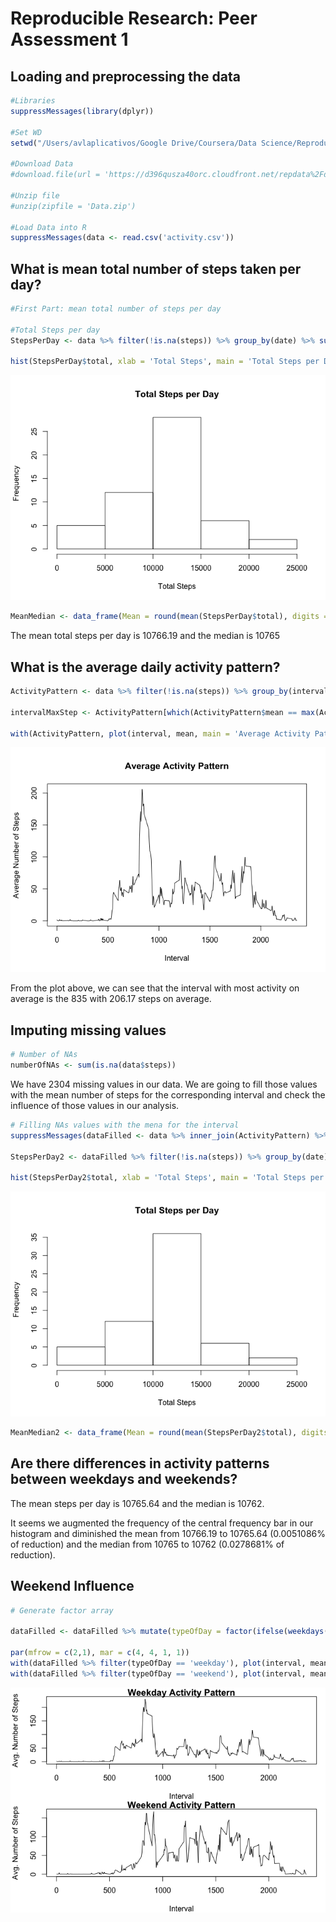 # Reproducible Research: Peer Assessment 1


## Loading and preprocessing the data

```r
#Libraries
suppressMessages(library(dplyr))

#Set WD
setwd("/Users/avlaplicativos/Google Drive/Coursera/Data Science/Reproducible Research/Week2/RepData_PeerAssessment1")

#Download Data
#download.file(url = 'https://d396qusza40orc.cloudfront.net/repdata%2Fdata%2Factivity.zip', destfile = 'Data.zip', method = 'curl')

#Unzip file
#unzip(zipfile = 'Data.zip')

#Load Data into R
suppressMessages(data <- read.csv('activity.csv'))
```


## What is mean total number of steps taken per day?


```r
#First Part: mean total number of steps per day

#Total Steps per day
StepsPerDay <- data %>% filter(!is.na(steps)) %>% group_by(date) %>% summarise(total = sum(steps)) %>% ungroup

hist(StepsPerDay$total, xlab = 'Total Steps', main = 'Total Steps per Day')
```

![](PA1_template_files/figure-html/unnamed-chunk-2-1.png)<!-- -->

```r
MeanMedian <- data_frame(Mean = round(mean(StepsPerDay$total), digits = 2), Median = round(median(StepsPerDay$total), digits = 2))
```

The mean total steps per day is 10766.19 and the median is 10765

## What is the average daily activity pattern?


```r
ActivityPattern <- data %>% filter(!is.na(steps)) %>% group_by(interval) %>% summarise(mean = mean(steps))

intervalMaxStep <- ActivityPattern[which(ActivityPattern$mean == max(ActivityPattern$mean)),]

with(ActivityPattern, plot(interval, mean, main = 'Average Activity Pattern', xlab = 'Interval', ylab = 'Average Number of Steps', type = 'l'))
```

![](PA1_template_files/figure-html/unnamed-chunk-3-1.png)<!-- -->

From the plot above, we can see that the interval with most activity on average is the 835 with 206.17 steps on average.

## Imputing missing values



```r
# Number of NAs
numberOfNAs <- sum(is.na(data$steps))
```

We have 2304 missing values in our data. We are going to fill those values with the mean number of steps for the corresponding interval and check the influence of those values in our analysis.


```r
# Filling NAs values with the mena for the interval
suppressMessages(dataFilled <- data %>% inner_join(ActivityPattern) %>% mutate(steps = ifelse(is.na(steps), round(mean, digits = 0), steps)) %>% select(-mean))

StepsPerDay2 <- dataFilled %>% filter(!is.na(steps)) %>% group_by(date) %>% summarise(total = sum(steps)) %>% ungroup

hist(StepsPerDay2$total, xlab = 'Total Steps', main = 'Total Steps per Day')
```

![](PA1_template_files/figure-html/unnamed-chunk-5-1.png)<!-- -->

```r
MeanMedian2 <- data_frame(Mean = round(mean(StepsPerDay2$total), digits = 2), Median = round(median(StepsPerDay2$total), digits = 2))
```

## Are there differences in activity patterns between weekdays and weekends?

The mean steps per day is 10765.64 and the median is 10762.

It seems we augmented the frequency of the central frequency bar in our histogram and diminished the mean from 10766.19 to 10765.64 (0.0051086% of reduction) and the median from 10765 to 10762 (0.0278681% of reduction).

## Weekend Influence


```r
# Generate factor array

dataFilled <- dataFilled %>% mutate(typeOfDay = factor(ifelse(weekdays(as.Date(date)) %in% c('Domingo', 'Sábado'), 'weekend', 'weekday'))) %>% group_by(typeOfDay, interval) %>% summarise(mean = mean(steps)) %>% ungroup

par(mfrow = c(2,1), mar = c(4, 4, 1, 1))
with(dataFilled %>% filter(typeOfDay == 'weekday'), plot(interval, mean, main = 'Weekday Activity Pattern', xlab = 'Interval', ylab = 'Avg. Number of Steps', type = 'l'))
with(dataFilled %>% filter(typeOfDay == 'weekend'), plot(interval, mean, main = 'Weekend Activity Pattern', xlab = 'Interval', ylab = 'Avg. Number of Steps', type = 'l'))
```

![](PA1_template_files/figure-html/unnamed-chunk-6-1.png)<!-- -->
